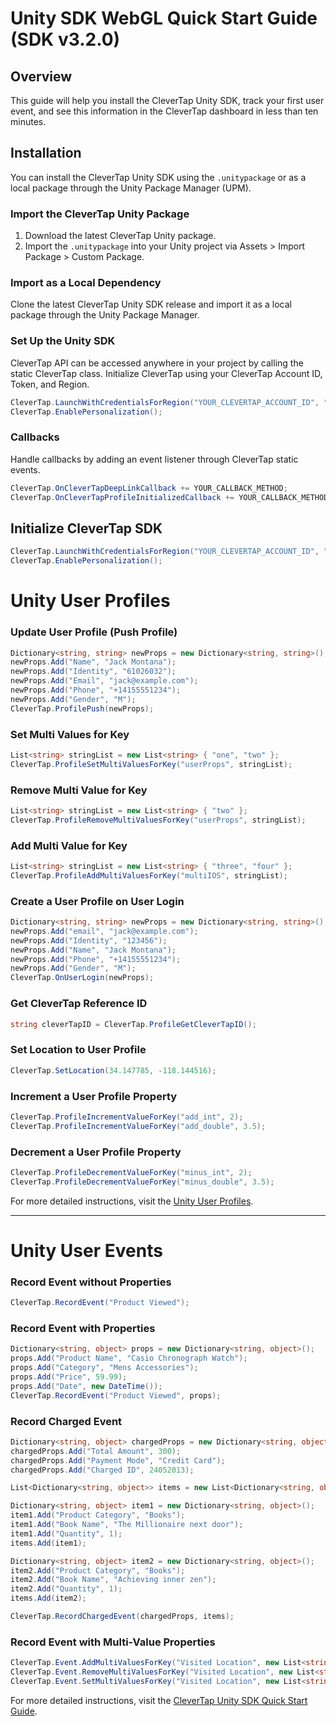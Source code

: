 
# Unity SDK WebGL Quick Start Guide (SDK v3.2.0)

## Overview

This guide will help you install the CleverTap Unity SDK, track your first user event, and see this information in the CleverTap dashboard in less than ten minutes.

## Installation

You can install the CleverTap Unity SDK using the `.unitypackage` or as a local package through the Unity Package Manager (UPM).

### Import the CleverTap Unity Package

1. Download the latest CleverTap Unity package.
2. Import the `.unitypackage` into your Unity project via Assets > Import Package > Custom Package.

### Import as a Local Dependency

Clone the latest CleverTap Unity SDK release and import it as a local package through the Unity Package Manager.

### Set Up the Unity SDK

CleverTap API can be accessed anywhere in your project by calling the static CleverTap class. Initialize CleverTap using your CleverTap Account ID, Token, and Region.

```csharp
CleverTap.LaunchWithCredentialsForRegion("YOUR_CLEVERTAP_ACCOUNT_ID", "YOUR_CLEVERTAP_ACCOUNT_TOKEN", "CLEVERTAP_ACCOUNT_REGION");
CleverTap.EnablePersonalization();
```

### Callbacks

Handle callbacks by adding an event listener through CleverTap static events.

```csharp
CleverTap.OnCleverTapDeepLinkCallback += YOUR_CALLBACK_METHOD;
CleverTap.OnCleverTapProfileInitializedCallback += YOUR_CALLBACK_METHOD;
```

## Initialize CleverTap SDK

```csharp
CleverTap.LaunchWithCredentialsForRegion("YOUR_CLEVERTAP_ACCOUNT_ID", "YOUR_CLEVERTAP_ACCOUNT_TOKEN", "CLEVERTAP_ACCOUNT_REGION");
CleverTap.EnablePersonalization();
```

# Unity User Profiles


### Update User Profile (Push Profile)

```csharp
Dictionary<string, string> newProps = new Dictionary<string, string>();
newProps.Add("Name", "Jack Montana");
newProps.Add("Identity", "61026032");
newProps.Add("Email", "jack@example.com");
newProps.Add("Phone", "+14155551234");
newProps.Add("Gender", "M");
CleverTap.ProfilePush(newProps);
```

### Set Multi Values for Key

```csharp
List<string> stringList = new List<string> { "one", "two" };
CleverTap.ProfileSetMultiValuesForKey("userProps", stringList);
```

### Remove Multi Value for Key

```csharp
List<string> stringList = new List<string> { "two" };
CleverTap.ProfileRemoveMultiValuesForKey("userProps", stringList);
```

### Add Multi Value for Key

```csharp
List<string> stringList = new List<string> { "three", "four" };
CleverTap.ProfileAddMultiValuesForKey("multiIOS", stringList);
```

### Create a User Profile on User Login

```csharp
Dictionary<string, string> newProps = new Dictionary<string, string>();
newProps.Add("email", "jack@example.com");
newProps.Add("Identity", "123456");
newProps.Add("Name", "Jack Montana");
newProps.Add("Phone", "+14155551234");
newProps.Add("Gender", "M");
CleverTap.OnUserLogin(newProps);
```

### Get CleverTap Reference ID

```csharp
string cleverTapID = CleverTap.ProfileGetCleverTapID();
```

### Set Location to User Profile

```csharp
CleverTap.SetLocation(34.147785, -118.144516);
```

### Increment a User Profile Property

```csharp
CleverTap.ProfileIncrementValueForKey("add_int", 2);
CleverTap.ProfileIncrementValueForKey("add_double", 3.5);
```

### Decrement a User Profile Property

```csharp
CleverTap.ProfileDecrementValueForKey("minus_int", 2);
CleverTap.ProfileDecrementValueForKey("minus_double", 3.5);
```

For more detailed instructions, visit the [Unity User Profiles](https://developer.clevertap.com/docs/unity-user-profiles).

---

# Unity User Events

### Record Event without Properties

```csharp
CleverTap.RecordEvent("Product Viewed");
```

### Record Event with Properties

```csharp
Dictionary<string, object> props = new Dictionary<string, object>();
props.Add("Product Name", "Casio Chronograph Watch");
props.Add("Category", "Mens Accessories");
props.Add("Price", 59.99);
props.Add("Date", new DateTime());
CleverTap.RecordEvent("Product Viewed", props);
```

### Record Charged Event

```csharp
Dictionary<string, object> chargedProps = new Dictionary<string, object>();
chargedProps.Add("Total Amount", 300);
chargedProps.Add("Payment Mode", "Credit Card");
chargedProps.Add("Charged ID", 24052013);

List<Dictionary<string, object>> items = new List<Dictionary<string, object>>();

Dictionary<string, object> item1 = new Dictionary<string, object>();
item1.Add("Product Category", "Books");
item1.Add("Book Name", "The Millionaire next door");
item1.Add("Quantity", 1);
items.Add(item1);

Dictionary<string, object> item2 = new Dictionary<string, object>();
item2.Add("Product Category", "Books");
item2.Add("Book Name", "Achieving inner zen");
item2.Add("Quantity", 1);
items.Add(item2);

CleverTap.RecordChargedEvent(chargedProps, items);
```

### Record Event with Multi-Value Properties

```csharp
CleverTap.Event.AddMultiValuesForKey("Visited Location", new List<string> { "India", "China" });
CleverTap.Event.RemoveMultiValuesForKey("Visited Location", new List<string> { "China" });
CleverTap.Event.SetMultiValuesForKey("Visited Location", new List<string> { "India", "China", "Australia" });
```

For more detailed instructions, visit the [CleverTap Unity SDK Quick Start Guide](https://developer.clevertap.com/docs/unity-sdk-quick-start-guide-sdk-v300).

